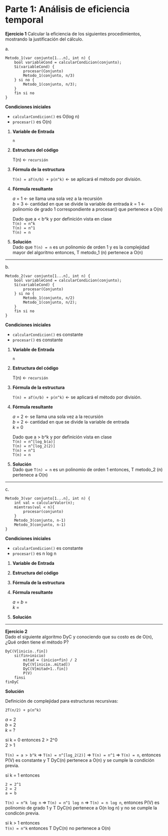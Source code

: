 # Parte 1: Análisis de eficiencia temporal

__Ejercicio 1__
Calcular la eficiencia de los siguientes procedimientos, mostrando la justificación del cálculo.  

a.
```
Metodo_1(var conjunto[1...n], int n) { 
    bool variableCond = calcularCondicion(conjunto);
    Si(variableCond) {
        procesar(Conjunto)
        Metodo_1(conjunto, n/3)
    } si no {
        Metodo_1(conjunto, n/3);
    }
    fin si no
}
```
**Condiciones iniciales**  
- `calcularCondicion()` es O(log n)
- `procesar()` es O(n)


1. **Variable de Entrada**

    `n`  

2. **Estructura del código**

    T(n) <- `recursión`

3. **Fórmula de la estructura**

    `T(n) = aT(n/b) + p(n^k)` <- se aplicará el método por división.

4. **Fórmula resultante**

    _a_ = 1 <- se llama una sola vez a la recursión  
    _b_ = 3 <- cantidad en que se divide la variable de entrada
    _k_ = 1 <- polinomio de grado 1 correspondiente a procesar() que pertenece a O(n)

    Dado que a < b^k  y por definición vista en clase  
    `T(n) = n^k`  
    `T(n) = n^1`  
    `T(n) = n`  

5. **Solución**  
    Dado que `T(n) = n` es un polinomio de orden 1 y es la complejidad mayor del algoritmo entonces,
    T metodo_1 (n) pertenece a O(n)

___

b. 
```
Metodo_2(var conjunto[1...n], int n) { 
    bool variableCond = calcularCondicion(conjunto);
    Si(variableCond) {
        procesar(Conjunto)
    } si no {
        Metodo_1(conjunto, n/2)
        Metodo_1(conjunto, n/2);
    }
    fin si no
}
```
**Condiciones iniciales**  
- `calcularCondicion()` es constante
- `procesar()` es constante


1. **Variable de Entrada**

    `n`  

2. **Estructura del código**

    T(n) <- `recursión`

3. **Fórmula de la estructura**

    `T(n) = aT(n/b) + p(n^k)` <- se aplicará el método por división.

4. **Fórmula resultante**

    _a_ = 2 <- se llama una sola vez a la recursión  
    _b_ = 2 <- cantidad en que se divide la variable de entrada  
    _k_ = 0 

    Dado que a > b^k  y por definición vista en clase  
    `T(n) = n^[log_b(a)]`  
    `T(n) = n^[log_2(2)]`  
    `T(n) = n^1`  
    `T(n) = n`  

5. **Solución**  
    Dado que `T(n) = n` es un polinomio de orden 1 entonces, T metodo_2 (n) pertenece a O(n)

___

c.
```
Metodo_3(var conjunto[1...n], int n) { 
    int val = calcularValor(n);
    mientras(val < n){
        procesar(conjunto)
    }
    Metodo_3(conjunto, n-1)
    Metodo_3(conjunto, n-1)
}
```
**Condiciones iniciales**  
- `calcularCondicion()` es constante
- `procesar()` es n log n


1. **Variable de Entrada**


2. **Estructura del código**


3. **Fórmula de la estructura**


4. **Fórmula resultante**

    _a_ = 
    _b_ =   
    _k_ = 

5. **Solución**  

___

__Ejercicio 2__  
Dado el siguiente algoritmo DyC y conociendo que su costo es de O(n), ¿Qué orden tiene el método P?  

```
DyC(V[inicio..fin])
    si(fin>inicio)
        mitad = (inicio+fin) / 2
        DyC(V[inicio..mitad])
        DyC(V[mitad+1..fin])
        P(V)
    finsi
finDyC
```
**Solución**

Definición de complejidad para estructuras recursivas:

 `2T(n/2) + p(n^k)`  

_a_ = 2  
_b_ = 2  
_k_ = ?  

si k = 0 entonces
    2 > 2^0  
    2 > 1  
    
`T(n) = a > b^k` => `T(n) = n^[log_2(2)]` => `T(n) = n^1` => `T(n) = n`, entonces P(V) es constante
y T DyC(n) pertenece a O(n) y se cumple la condición previa.

si k = 1 entonces
    
    2 = 2^1
    2 = 2  
    a = b  

`T(n) = n^k log n` => `T(n) = n^1 log n` => `T(n) = n log n`, entonces P(V) es polinomio de grado 1
 y T DyC(n) pertenece a O(n log n) y no se cumple la condicón previa.

si k > 1 entonces  
`T(n) = n^k` entonces T DyC(n) no pertenece a O(n)

